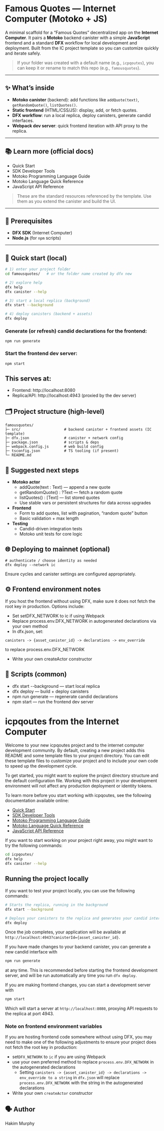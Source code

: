 # Famous Quotes — Internet Computer (Motoko + JS)

A minimal scaffold for a “Famous Quotes” decentralized app on the **Internet Computer**. It pairs a **Motoko** backend canister with a simple **JavaScript** frontend and a standard **DFX** workflow for local development and deployment. Built from the IC project template so you can customize quickly and iterate safely.

> If your folder was created with a default name (e.g., `icpqoutes`), you can keep it or rename to match this repo (e.g., `famousquotes`).

---

## ✨ What’s inside

- **Motoko canister** (backend): add functions like `addQuote(text)`, `getRandomQuote()`, `listQuotes()`.
- **Static frontend** (HTML/CSS/JS): display, add, or fetch quotes.
- **DFX workflow**: run a local replica, deploy canisters, generate candid interfaces.
- **Webpack dev server**: quick frontend iteration with API proxy to the replica.

---

## 📚 Learn more (official docs)

- Quick Start  
- SDK Developer Tools  
- Motoko Programming Language Guide  
- Motoko Language Quick Reference  
- JavaScript API Reference

> These are the standard resources referenced by the template. Use them as you extend the canister and build the UI.

---

## 🧰 Prerequisites

- **DFX SDK** (Internet Computer)  
- **Node.js** (for `npm` scripts)

---

## 🚀 Quick start (local)

```bash
# 1) enter your project folder
cd famousquotes/   # or the folder name created by dfx new

# 2) explore help
dfx help
dfx canister --help

# 3) start a local replica (background)
dfx start --background

# 4) deploy canisters (backend + assets)
dfx deploy
```

### Generate (or refresh) candid declarations for the frontend:
```
npm run generate
```

### Start the frontend dev server:
```
npm start
```

## This serves at:

- Frontend: http://localhost:8080
- Replica/API: http://localhost:4943 (proxied by the dev server)

## 🗂️ Project structure (high-level)

```
famousquotes/
├─ src/                    # backend canister + frontend assets (IC template)
├─ dfx.json                # canister + network config
├─ package.json            # scripts & deps
├─ webpack.config.js       # web build config
├─ tsconfig.json           # TS tooling (if present)
└─ README.md
```

## 🧪 Suggested next steps
- **Motoko actor**
  - addQuote(text : Text) — append a new quote
  - getRandomQuote() : ?Text — fetch a random quote
  - listQuotes() : [Text] — list stored quotes
  - Use stable vars or persistent structures for data across upgrades
- **Frontend**
  - Form to add quotes, list with pagination, “random quote” button
  - Basic validation + max length
- **Testing**
  - Candid-driven integration tests
  - Motoko unit tests for core logic
 
## 🌐 Deploying to mainnet (optional)
```
# authenticate / choose identity as needed
dfx deploy --network ic
```

Ensure cycles and canister settings are configured appropriately.

## ⚙️ Frontend environment notes
If you host the frontend without using DFX, make sure it does not fetch the root key in production. Options include:
- Set setDFX_NETWORK to ic if using Webpack
- Replace process.env.DFX_NETWORK in autogenerated declarations via your own method
- In dfx.json, set:
```
canisters -> {asset_canister_id} -> declarations -> env_override
```
to replace process.env.DFX_NETWORK
- Write your own createActor constructor

## 📝 Scripts (common)
- dfx start --background — start local replica
- dfx deploy — build + deploy canisters
- npm run generate — regenerate candid declarations
- npm start — run the frontend dev server

# icpqoutes from the Internet Computer

Welcome to your new icpqoutes project and to the internet computer development community. By default, creating a new project adds this README and some template files to your project directory. You can edit these template files to customize your project and to include your own code to speed up the development cycle.

To get started, you might want to explore the project directory structure and the default configuration file. Working with this project in your development environment will not affect any production deployment or identity tokens.

To learn more before you start working with icpqoutes, see the following documentation available online:

- [Quick Start](https://internetcomputer.org/docs/current/developer-docs/quickstart/hello10mins)
- [SDK Developer Tools](https://internetcomputer.org/docs/current/developer-docs/build/install-upgrade-remove)
- [Motoko Programming Language Guide](https://internetcomputer.org/docs/current/developer-docs/build/cdks/motoko-dfinity/motoko/)
- [Motoko Language Quick Reference](https://internetcomputer.org/docs/current/references/motoko-ref/)
- [JavaScript API Reference](https://erxue-5aaaa-aaaab-qaagq-cai.raw.icp0.io)

If you want to start working on your project right away, you might want to try the following commands:

```bash
cd icpqoutes/
dfx help
dfx canister --help
```

## Running the project locally

If you want to test your project locally, you can use the following commands:

```bash
# Starts the replica, running in the background
dfx start --background

# Deploys your canisters to the replica and generates your candid interface
dfx deploy
```

Once the job completes, your application will be available at `http://localhost:4943?canisterId={asset_canister_id}`.

If you have made changes to your backend canister, you can generate a new candid interface with

```bash
npm run generate
```

at any time. This is recommended before starting the frontend development server, and will be run automatically any time you run `dfx deploy`.

If you are making frontend changes, you can start a development server with

```bash
npm start
```

Which will start a server at `http://localhost:8080`, proxying API requests to the replica at port 4943.

### Note on frontend environment variables

If you are hosting frontend code somewhere without using DFX, you may need to make one of the following adjustments to ensure your project does not fetch the root key in production:

- set`DFX_NETWORK` to `ic` if you are using Webpack
- use your own preferred method to replace `process.env.DFX_NETWORK` in the autogenerated declarations
  - Setting `canisters -> {asset_canister_id} -> declarations -> env_override to a string` in `dfx.json` will replace `process.env.DFX_NETWORK` with the string in the autogenerated declarations
- Write your own `createActor` constructor

## 🗣️ Author
Hakim Murphy
